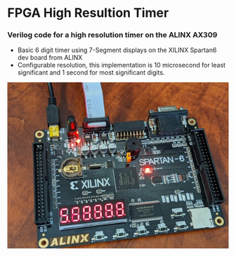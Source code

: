 # FPGA High Resultion Timer

### Verilog code for a high resolution timer on the ALINX AX309

- Basic 6 digit timer using 7-Segment displays on the XILINX Spartan6 dev board from ALINX
- Configurable resolution, this implementation is 10 microsecond for least significant and 1 second for most significant digits.

![ALINX-AX309](images/ax309.jpg)
